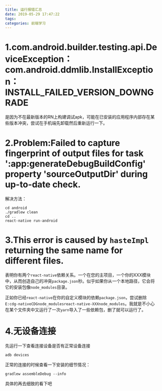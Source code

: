 ```yaml
---
title: 运行报错汇总
date: 2019-05-29 17:47:22
tags: 
categories: 前端学习
---
```


# 1.com.android.builder.testing.api.DeviceException：com.android.ddmlib.InstallException：INSTALL_FAILED_VERSION_DOWNGRADE

是因为不在最新版本的RN上构建调试apk，可能在已安装的应用程序内部存在某些版本冲突，尝试在手机端先卸载然后重新运行一下。

# 2.Problem:Failed to capture fingerprint of output files for task ':app:generateDebugBuildConfig' property 'sourceOutputDir' during up-to-date check.

解决方法：

```
cd android
./gradlew clean
cd ..
react-native run-android
```

# 3.This error is caused by `hasteImpl` returning the same name for different files.

表明你有两个`react-native`依赖关系。一个在您的主项目，一个你的XXX模块中，从而创造自己的冲突`package.json`秒。似乎如果你从一个本地路径，它会将它的安装包像`node_modules`目录。

正如你已经`react-native`在你的自定义模块的依赖`package.json`，尝试删除`E:cdg-nativeCDGnode_modulesreact-native-XXXnode_modules`。我就是不小心在某个文件夹中又运行了一次`yarn`导入了一些依赖包，删了就可以运行了。

# 4.无设备连接

先运行一下查看连接设备是否有正常设备连接

```
adb devices 
```

正常的连接的时候查看一下安装的细节情况：

```
gradlew assembleDebug --info
```

具体的再去细致的看下吧